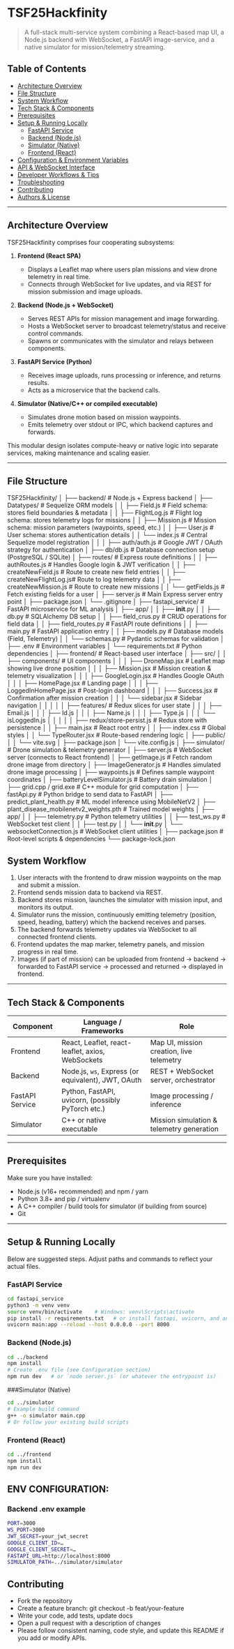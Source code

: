 # TSF25Hackfinity

> A full-stack multi-service system combining a React-based map UI, a Node.js backend with WebSocket, a FastAPI image-service, and a native simulator for mission/telemetry streaming.

## Table of Contents

- [Architecture Overview](#architecture-overview)
- [File Structure](#file-structure) 
- [System Workflow](#system-workflow)  
- [Tech Stack & Components](#tech-stack--components)  
- [Prerequisites](#prerequisites)  
- [Setup & Running Locally](#setup--running-locally)  
  - [FastAPI Service](#fastapi-service)  
  - [Backend (Node.js)](#backend-nodejs)  
  - [Simulator (Native)](#simulator-native)  
  - [Frontend (React)](#frontend-react)  
- [Configuration & Environment Variables](#configuration--environment-variables)  
- [API & WebSocket Interface](#api--websocket-interface)  
- [Developer Workflows & Tips](#developer-workflows--tips)  
- [Troubleshooting](#troubleshooting)  
- [Contributing](#contributing)  
- [Authors & License](#authors--license)

---

## Architecture Overview

TSF25Hackfinity comprises four cooperating subsystems:

1. **Frontend (React SPA)**  
   - Displays a Leaflet map where users plan missions and view drone telemetry in real time.  
   - Connects through WebSocket for live updates, and via REST for mission submission and image uploads.

2. **Backend (Node.js + WebSocket)**  
   - Serves REST APIs for mission management and image forwarding.  
   - Hosts a WebSocket server to broadcast telemetry/status and receive control commands.  
   - Spawns or communicates with the simulator and relays between components.

3. **FastAPI Service (Python)**  
   - Receives image uploads, runs processing or inference, and returns results.  
   - Acts as a microservice that the backend calls.

4. **Simulator (Native/C++ or compiled executable)**  
   - Simulates drone motion based on mission waypoints.  
   - Emits telemetry over stdout or IPC, which backend captures and forwards.

This modular design isolates compute-heavy or native logic into separate services, making maintenance and scaling easier.

---

## File Structure
TSF25Hackfinity/
│
├── backend/                     # Node.js + Express backend
│   ├── Datatypes/               # Sequelize ORM models
│   │   ├── Field.js             # Field schema: stores field boundaries & metadata
│   │   ├── FlightLog.js         # Flight log schema: stores telemetry logs for missions
│   │   ├── Mission.js           # Mission schema: mission parameters (waypoints, speed, etc.)
│   │   ├── User.js              # User schema: stores authentication details
│   │   └── index.js             # Central Sequelize model registration
│   │
│   ├── auth/auth.js             # Google JWT / OAuth strategy for authentication
│   ├── db/db.js                 # Database connection setup (PostgreSQL / SQLite)
│   ├── routes/                  # Express route definitions
│   │   ├── authRoutes.js        # Handles Google login & JWT verification
│   │   ├── createNewField.js    # Route to create new field entries
│   │   ├── createNewFlightLog.js# Route to log telemetry data
│   │   ├── createNewMission.js  # Route to create new missions
│   │   └── getFields.js         # Fetch existing fields for a user
│   ├── server.js                # Main Express server entry point
│   ├── package.json
│   └── .gitignore
│
├── fastapi_service/             # FastAPI microservice for ML analysis
│   ├── app/
│   │   ├── __init__.py
│   │   ├── db.py                # SQLAlchemy DB setup
│   │   ├── field_crus.py        # CRUD operations for field data
│   │   ├── field_routes.py      # FastAPI route definitions
│   │   ├── main.py              # FastAPI application entry
│   │   ├── models.py            # Database models (Field, Telemetry)
│   │   └── schemas.py           # Pydantic schemas for validation
│   ├── .env                     # Environment variables
│   └── requirements.txt         # Python dependencies
│
├── frontend/                    # React-based user interface
│   ├── src/
│   │   ├── components/          # UI components
│   │   │   ├── DroneMap.jsx     # Leaflet map showing live drone position
│   │   │   ├── Mission.jsx      # Mission creation & telemetry visualization
│   │   │   ├── GoogleLogin.jsx  # Handles Google OAuth
│   │   │   ├── HomePage.jsx     # Landing page
│   │   │   ├── LoggedInHomePage.jsx # Post-login dashboard
│   │   │   ├── Success.jsx      # Confirmation after mission creation
│   │   │   └── sidebar.jsx      # Sidebar navigation
│   │   │
│   │   ├── features/            # Redux slices for user state
│   │   │   ├── Email.js
│   │   │   ├── Id.js
│   │   │   ├── Name.js
│   │   │   ├── Type.js
│   │   │   └── isLoggedIn.js
│   │   │
│   │   ├── redux/store-persist.js  # Redux store with persistence
│   │   ├── main.jsx               # React root entry
│   │   ├── index.css              # Global styles
│   │   └── TypeRouter.jsx         # Route-based rendering logic
│   ├── public/
│   │   └── vite.svg
│   ├── package.json
│   └── vite.config.js
│
├── simulator/                    # Drone simulation & telemetry generator
│   ├── server.js                 # WebSocket server (connects to React frontend)
│   ├── getImage.js               # Fetch random drone image from directory
│   ├── ImageGenerator.js         # Handles simulated drone image processing
│   ├── waypoints.js              # Defines sample waypoint coordinates
│   ├── batteryLevelSimulator.js  # Battery drain simulation
│   ├── grid.cpp / grid.exe       # C++ module for grid computation
│   ├── fastApi.py                # Python bridge to send data to FastAPI
│   ├── predict_plant_health.py   # ML model inference using MobileNetV2
│   ├── plant_disease_mobilenetv2_weights.pth # Trained model weights
│   ├── app/
│   │   ├── telemetry.py          # Python telemetry utilities
│   │   ├── test_ws.py            # WebSocket test client
│   │   ├── test.py
│   │   └── __init__.py
│   └── websocketConnection.js    # WebSocket client utilities
│
├── package.json                  # Root-level scripts & dependencies
└── package-lock.json


## System Workflow

1. User interacts with the frontend to draw mission waypoints on the map and submit a mission.
2. Frontend sends mission data to backend via REST.
3. Backend stores mission, launches the simulator with mission input, and monitors its output.
4. Simulator runs the mission, continuously emitting telemetry (position, speed, heading, battery) which the backend receives and parses.
5. The backend forwards telemetry updates via WebSocket to all connected frontend clients.
6. Frontend updates the map marker, telemetry panels, and mission progress in real time.
7. Images (if part of mission) can be uploaded from frontend → backend → forwarded to FastAPI service → processed and returned → displayed in frontend.

---

## Tech Stack & Components

| Component        | Language / Frameworks                          | Role |
|------------------|-----------------------------------------------|------|
| Frontend         | React, Leaflet, react-leaflet, axios, WebSockets | Map UI, mission creation, live telemetry |
| Backend          | Node.js, `ws`, Express (or equivalent), JWT, OAuth | REST + WebSocket server, orchestrator |
| FastAPI Service  | Python, FastAPI, uvicorn, (possibly PyTorch etc.) | Image processing / inference |
| Simulator        | C++ or native executable                       | Mission simulation & telemetry generation |

---

## Prerequisites

Make sure you have installed:

- Node.js (v16+ recommended) and npm / yarn  
- Python 3.8+ and pip / virtualenv  
- A C++ compiler / build tools for simulator (if building from source)  
- Git  

---

## Setup & Running Locally

Below are suggested steps. Adjust paths and commands to reflect your actual files.

### FastAPI Service

```bash
cd fastapi_service
python3 -m venv venv
source venv/bin/activate    # Windows: venv\Scripts\activate
pip install -r requirements.txt   # or install fastapi, uvicorn, and any ML deps
uvicorn main:app --reload --host 0.0.0.0 --port 8000
```
### Backend (Node.js)

```bash
cd ../backend
npm install
# Create .env file (see Configuration section)
npm run dev   # or `node server.js` (or whatever the entrypoint is)
```

###Simulator (Native)
```bash
cd ../simulator
# Example build command
g++ -o simulator main.cpp
# Or follow your existing build scripts
```

### Frontend (React)
```bash
cd ../frontend
npm install
npm run dev
```

## ENV CONFIGURATION:

### Backend .env example

```bash
PORT=3000
WS_PORT=3000
JWT_SECRET=your_jwt_secret
GOOGLE_CLIENT_ID=…
GOOGLE_CLIENT_SECRET=…
FASTAPI_URL=http://localhost:8000
SIMULATOR_PATH=../simulator/simulator
```

## Contributing

- Fork the repository
- Create a feature branch: git checkout -b feat/your-feature
- Write your code, add tests, update docs
- Open a pull request with a description of changes
- Please follow consistent naming, code style, and update this README if you add or modify APIs.


